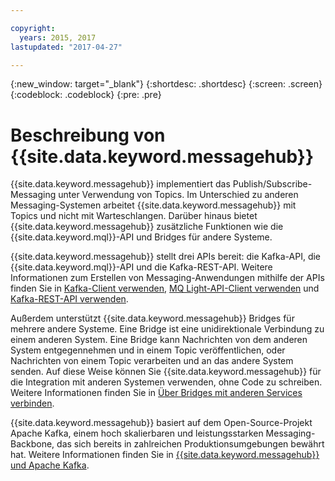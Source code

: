 ```yaml
---

copyright:
  years: 2015, 2017
lastupdated: "2017-04-27"

---
```


{:new_window: target="_blank"}
{:shortdesc: .shortdesc}
{:screen: .screen}
{:codeblock: .codeblock}
{:pre: .pre}

# Beschreibung von {{site.data.keyword.messagehub}}

{{site.data.keyword.messagehub}} implementiert das Publish/Subscribe-Messaging
unter Verwendung von Topics. Im Unterschied zu anderen Messaging-Systemen arbeitet {{site.data.keyword.messagehub}} mit Topics und nicht mit Warteschlangen. Darüber hinaus bietet {{site.data.keyword.messagehub}}
zusätzliche Funktionen wie die {{site.data.keyword.mql}}-API und Bridges für andere Systeme.

{{site.data.keyword.messagehub}} stellt drei APIs bereit: die Kafka-API, die {{site.data.keyword.mql}}-API und die
Kafka-REST-API. Weitere Informationen zum Erstellen von Messaging-Anwendungen mithilfe der APIs finden Sie in [Kafka-Client verwenden](/docs/services/MessageHub/messagehub050.html), [MQ Light-API-Client verwenden](/docs/services/MessageHub/messagehub075.html) und [Kafka-REST-API verwenden](/docs/services/MessageHub/messagehub025.html).

Außerdem unterstützt {{site.data.keyword.messagehub}} Bridges für
mehrere andere Systeme. Eine Bridge ist eine unidirektionale Verbindung zu einem anderen
System. Eine Bridge kann Nachrichten von dem anderen System entgegennehmen und in einem Topic veröffentlichen,
oder Nachrichten von einem Topic verarbeiten und an das andere System senden. Auf diese Weise können Sie
{{site.data.keyword.messagehub}} für die Integration mit anderen Systemen verwenden, ohne Code zu
schreiben. Weitere Informationen finden Sie in [Über Bridges mit anderen Services verbinden](/docs/services/MessageHub/messagehub088.html).

{{site.data.keyword.messagehub}} basiert auf dem Open-Source-Projekt Apache Kafka,
einem hoch skalierbaren und leistungsstarken Messaging-Backbone, das sich bereits in zahlreichen
Produktionsumgebungen bewährt hat. Weitere Informationen finden Sie in [{{site.data.keyword.messagehub}} und Apache Kafka](/docs/services/MessageHub/messagehub073.html).
